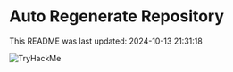 # Auto Regenerate Repository

This README was last updated: 2024-10-13 21:31:18

 ![TryHackMe](https://tryhackme.com/badge/533634)